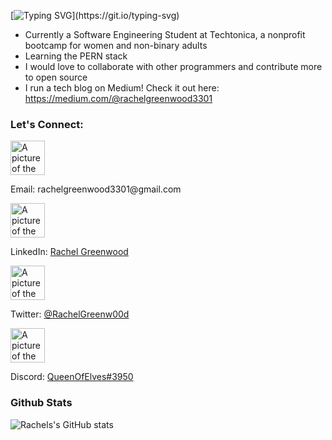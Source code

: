 [![Typing SVG](https://readme-typing-svg.demolab.com?&pause=1000&color=01D29F&width=435&lines=Hey%2C+I'm+Rachel!)](https://git.io/typing-svg)

- Currently a Software Engineering Student at Techtonica, a nonprofit bootcamp for women and non-binary adults
- Learning the PERN stack
- I would love to collaborate with other programmers and contribute more to open source
- I run a tech blog on Medium! Check it out here: https://medium.com/@rachelgreenwood3301

### Let's Connect:
<div display="inline"><img src="https://t3.ftcdn.net/jpg/03/86/50/54/360_F_386505487_omkU0kGEhMa3gQ83rVksoXX41AFFfi0K.jpg" alt="A picture of the Gmail logo" width="55px"><p>Email: rachelgreenwood3301@gmail.com</p></div>

<img src="https://upload.wikimedia.org/wikipedia/commons/thumb/c/ca/LinkedIn_logo_initials.png/800px-LinkedIn_logo_initials.png" alt="A picture of the LinkedIn logo" width="55px"><p>LinkedIn: <a href="https://www.linkedin.com/in/rachel-greenwood3301/">Rachel Greenwood</a></p>

<img src="https://cdn-icons-png.flaticon.com/512/124/124021.png" alt="A picture of the Twitter logo" width="55px"><p>Twitter: <a href="https://twitter.com/RachelGreenw00d">@RachelGreenw00d</a></p>

<img src="https://static.vecteezy.com/system/resources/previews/006/892/625/original/discord-logo-icon-editorial-free-vector.jpg" alt="A picture of the Discord logo" width="55px"><p>Discord: <a href="https://discordapp.com/users/QueenOfElves#3950">QueenOfElves#3950</a></p>

### Github Stats
![Rachels's GitHub stats](https://github-readme-stats.vercel.app/api?username=RachelGreenwood&show_icons=true&theme=gotham)
